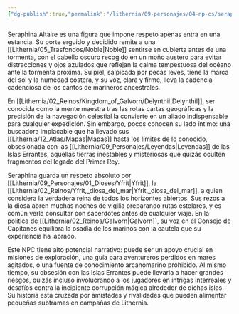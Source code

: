 ```yaml
---
{"dg-publish":true,"permalink":"/lithernia/09-personajes/04-np-cs/seraphina-altaire/","title":"Seraphina Altaire","tags":["lithernia","personaje","Galvorn","navegante"]}
---
```


Seraphina Altaire es una figura que impone respeto apenas entra en una estancia. Su porte erguido y decidido remite a una [[Lithernia/05_Trasfondos/Noble\|Noble]] sentirse en cubierta antes de una tormenta, con el cabello oscuro recogido en un moño austero para evitar distracciones y ojos azulados que reflejan la calma tempestuosa del océano ante la tormenta próxima. Su piel, salpicada por pecas leves, tiene la marca del sol y la humedad costera, y su voz, clara y firme, lleva la cadencia cadenciosa de los cantos de marineros ancestrales.

En [[Lithernia/02_Reinos/Kingdom_of_Galvorn/Delynthil\|Delynthil]], ser conocida como la mente maestra tras las rotas cartas geográficas y la precisión de la navegación celestial la convierte en un aliado indispensable para cualquier expedición. Sin embargo, pocos conocen su lado íntimo: una buscadora implacable que ha llevado sus [[Lithernia/12_Atlas/Mapas\|Mapas]] hasta los límites de lo conocido, obsesionada con las [[Lithernia/09_Personajes/Leyendas\|Leyendas]] de las Islas Errantes, aquellas tierras inestables y misteriosas que quizás oculten fragmentos del legado del Primer Rey.

Seraphina guarda un respeto absoluto por [[Lithernia/09_Personajes/01_Dioses/Yfrit\|Yfrit]], la [[Lithernia/02_Reinos/Yfrit,_diosa_del_mar\|Yfrit,_diosa_del_mar]], a quien considera la verdadera reina de todos los horizontes abiertos. Sus rezos a la diosa abren muchas noches de vigilia preparando rutas estelares, y es común verla consultar con sacerdotes antes de cualquier viaje. En la política de [[Lithernia/02_Reinos/Galvorn\|Galvorn]], su voz en el Consejo de Capitanes equilibra la osadía de los marinos con la cautela que su experiencia ha labrado.

Este NPC tiene alto potencial narrativo: puede ser un apoyo crucial en misiones de exploración, una guía para aventureros perdidos en mares agitados, o una fuente de conocimiento arcanomarino prohibido. Al mismo tiempo, su obsesión con las Islas Errantes puede llevarla a hacer grandes riesgos, quizás incluso involucrando a los jugadores en intrigas interreales y desafíos contra la incipiente corrupción mágica alrededor de dichas islas. Su historia está cruzada por amistades y rivalidades que pueden alimentar pequeñas subtramas en campañas de Lithernia.